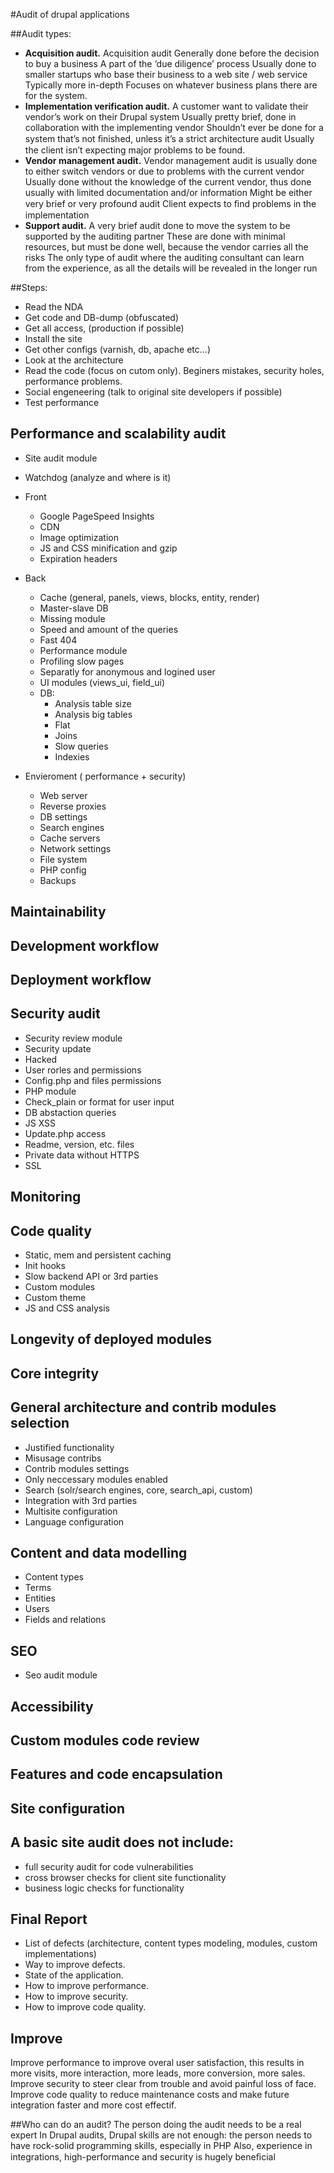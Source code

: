 #Audit of drupal applications

##Audit types:
* **Acquisition audit.** Acquisition audit Generally done before the decision to buy a business A part of the ‘due diligence’ process Usually done to smaller startups who base their business to a web site / web service Typically more in-depth Focuses on whatever business plans there are for the system.
* **Implementation verification audit.** A customer want to validate their vendor’s work on their Drupal system Usually pretty brief, done in collaboration with the implementing vendor Shouldn’t ever be done for a system that’s not ﬁnished, unless it’s a strict architecture audit Usually the client isn’t expecting major problems to be found.
* **Vendor management audit.** Vendor management audit is usually done to either switch vendors or due to problems with the current vendor Usually done without the knowledge of the current vendor, thus done usually with limited documentation and/or information Might be either very brief or very profound audit Client expects to ﬁnd problems in the implementation
* **Support audit.**  A very brief audit done to move the system to be supported by the auditing partner These are done with minimal resources, but must be done well, because the vendor carries all the risks The only type of audit where the auditing consultant can learn from the experience, as all the details will be revealed in the longer run

##Steps:
* Read the NDA
* Get code and DB-dump (obfuscated)
* Get all access, (production if possible)
* Install the site 
* Get other configs (varnish, db, apache etc...)
* Look at the architecture
* Read the code (focus on cutom only). Beginers mistakes, security holes, performance problems.
* Social engeneering (talk to original site developers if possible)
* Test performance

## Performance and scalability audit
  * Site audit module
  * Watchdog (analyze and where is it)
  * Front
    - Google PageSpeed Insights
    - CDN
    - Image optimization
    - JS and CSS minification and gzip
    - Expiration headers
    
  * Back
    - Cache (general, panels, views, blocks, entity, render)
    - Master-slave DB
    - Missing module
    - Speed and amount of the queries
    - Fast 404
    - Performance module
    - Profiling slow pages
    - Separatly for anonymous and logined user
    - UI modules (views_ui, field_ui)
    - DB:
      * Analysis table size
      * Analysis big tables
      * Flat
      * Joins
      * Slow queries
      * Indexies
      
  * Envieroment ( performance + security)
    - Web server
    - Reverse proxies
    - DB settings
    - Search engines
    - Cache servers
    - Network settings
    - File system
    - PHP config
    - Backups
  

## Maintainability
## Development workflow
## Deployment workflow
## Security audit
  * Security review module
  * Security update
  * Hacked
  * User rorles and permissions
  * Config.php and files permissions
  * PHP module
  * Check_plain or format for user input
  * DB abstaction queries
  * JS XSS
  * Update.php access
  * Readme, version, etc. files
  * Private data without HTTPS
  * SSL

## Monitoring

## Code quality
* Static, mem and persistent caching
* Init hooks
* Slow backend API or 3rd parties
* Custom modules
* Custom theme
* JS and CSS analysis
## Longevity of deployed modules
## Core integrity
## General architecture and contrib modules selection
  * Justified functionality
  * Misusage contribs
  * Contrib modules settings
  * Only neccessary modules enabled
  * Search (solr/search engines, core, search_api, custom)
  * Integration with 3rd parties
  * Multisite configuration
  * Language configuration
## Content and data modelling
  * Content types
  * Terms
  * Entities
  * Users
  * Fields and relations
## SEO
* Seo audit module
## Accessibility
## Custom modules code review
## Features and code encapsulation
## Site configuration

## A basic site audit does not include:
  * full security audit for code vulnerabilities
  * cross browser checks for client site functionality
  * business logic checks for functionality
  
## Final Report
  * List of defects (architecture, content types modeling, modules, custom implementations)
  * Way to improve defects.
  * State of the application.
  * How to improve performance.
  * How to improve security.
  * How to improve code quality.

## Improve
Improve performance to improve overal user satisfaction, this results in more visits, more interaction, more leads, more conversion, more sales.
Improve security to steer clear from trouble and avoid painful loss of face.
Improve code quality to reduce maintenance costs and make future integration faster and more cost effectif.


##Who can do an audit?
The person doing the audit needs to be a real expert In Drupal audits, Drupal skills are not enough: the person needs to have rock-solid programming skills, especially in PHP Also, experience in integrations, high-performance and security is hugely beneﬁcial
